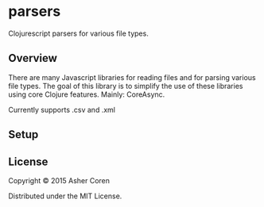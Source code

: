 # parsers

Clojurescript parsers for various file types.

## Overview

There are many Javascript libraries for reading files and for parsing various file types.
The goal of this library is to simplify the use of these libraries using core Clojure features. Mainly: CoreAsync.

Currently supports .csv and .xml

## Setup

## License

Copyright © 2015 Asher Coren

Distributed under the MIT License.
